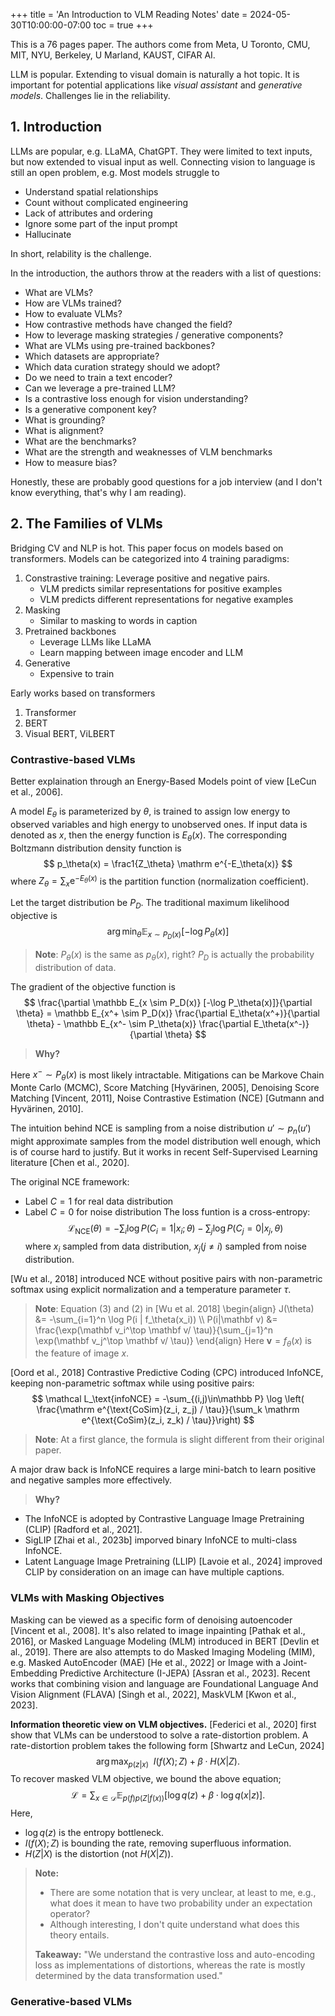 +++
title = 'An Introduction to VLM Reading Notes'
date = 2024-05-30T10:00:00-07:00
toc = true
+++

This is a 76 pages paper. The authors come from Meta, U Toronto, CMU, MIT, NYU, Berkeley, U Marland, KAUST, CIFAR AI.

LLM is popular. Extending to visual domain is naturally a hot topic. It is important for potential applications like *visual assistant* and *generative models*. Challenges lie in the reliability.

## 1. Introduction

LLMs are popular, e.g. LLaMA, ChatGPT. They were limited to text inputs, but now extended to visual input as well. Connecting vision to language is still an open problem, e.g. Most models struggle to

- Understand spatial relationships
- Count without complicated engineering
- Lack of attributes and ordering
- Ignore some part of the input prompt
- Hallucinate

In short, relability is the challenge.

In the introduction, the authors throw at the readers with a list of questions:

- What are VLMs?
- How are VLMs trained?
- How to evaluate VLMs?
- How contrastive methods have changed the field?
- How to leverage masking strategies / generative components?
- What are VLMs using pre-trained backbones?
- Which datasets are appropriate?
- Which data curation strategy should we adopt?
- Do we need to train a text encoder?
- Can we leverage a pre-trained LLM?
- Is a contrastive loss enough for vision understanding?
- Is a generative component key?
- What is grounding?
- What is alignment?
- What are the benchmarks?
- What are the strength and weaknesses of VLM benchmarks
- How to measure bias?

Honestly, these are probably good questions for a job interview (and I don't know everything, that's why I am reading).

## 2. The Families of VLMs

Bridging CV and NLP is hot. This paper focus on models based on transformers. Models can be categorized into 4 training paradigms:

1. Constrastive training: Leverage positive and negative pairs.
   - VLM predicts similar representations for positive examples
   - VLM predicts different representations for negative examples
1. Masking
   - Similar to masking to words in caption
1. Pretrained backbones
   - Leverage LLMs like LLaMA
   - Learn mapping between image encoder and LLM
1. Generative
   - Expensive to train

Early works based on transformers

1. Transformer
2. BERT
3. Visual BERT, ViLBERT

### Contrastive-based VLMs

Better explaination through an Energy-Based Models point of view [LeCun et al., 2006].

A model $E_\theta$ is parameterized by $\theta$, is trained to assign low energy to observed variables and high energy to unobserved ones. If input data is denoted as $x$, then the energy function is $E_\theta(x)$. The corresponding Boltzmann distribution density function is
$$
p_\theta(x) = \frac1{Z_\theta} \mathrm e^{-E_\theta(x)}
$$
where $Z_\theta = \sum_x \mathrm e^{-E_\theta(x)}$ is the partition function (normalization coefficient).

Let the target distribution be $P_D$. The traditional maximum likelihood objective is $$ \operatorname*{arg\,min}_\theta \mathbb E_{x \sim P_D(x)} [-\log P_\theta(x)] $$

> **Note**:
> $P_\theta(x)$ is the same as $p_\theta(x)$, right?
> $P_D$ is actually the probability distribution of data.

The gradient of the objective function is
$$
\frac{\partial \mathbb E_{x \sim P_D(x)} [-\log P_\theta(x)]}{\partial \theta} = \mathbb E_{x^+ \sim P_D(x)} \frac{\partial E_\theta(x^+)}{\partial \theta} - \mathbb E_{x^- \sim P_\theta(x)} \frac{\partial E_\theta(x^-)}{\partial \theta}
$$

> **Why?**

Here $x^-\sim P_\theta(x)$ is most likely intractable. Mitigations can be Markove Chain Monte Carlo (MCMC), Score Matching [Hyvärinen, 2005], Denoising Score Matching [Vincent, 2011], Noise Contrastive Estimation (NCE) [Gutmann and Hyvärinen, 2010].

The intuition behind NCE is sampling from a noise distribution $u' \sim p_n(u')$ might approximate samples from the model distribution well enough, which is of course hard to justify. But it works in recent Self-Supervised Learning literature [Chen et al., 2020].

The original NCE framework:

- Label $C=1$ for real data distribution
- Label $C=0$ for noise distribution
The loss funtion is a cross-entropy: $$
\mathcal L_\text{NCE}(\theta) = -\sum_i \log P(C_i=1|x_i; \theta) - \sum_j \log P(C_j=0| x_j, \theta)
$$ where $x_i$ sampled from data distribution, $x_j (j\ne i)$ sampled from noise distribution.

[Wu et al., 2018] introduced NCE without positive pairs with non-parametric softmax using explicit normalization and a temperature parameter $\tau$.

> **Note**:
> Equation (3) and (2) in [Wu et al. 2018] 
> \begin{align}
> J(\theta) &= -\sum_{i=1}^n \log P(i | f_\theta(x_i)) \\\\
> P(i|\mathbf v) &= \frac{\exp(\mathbf v_i^\top \mathbf v/ \tau)}{\sum_{j=1}^n \exp(\mathbf v_j^\top \mathbf v/ \tau)}
> \end{align}
> Here $\mathbf v = f_\theta (x)$ is the feature of image $x$.

[Oord et al., 2018] Contrastive Predictive Coding (CPC) introduced InfoNCE, keeping non-parametric softmax while using positive pairs:
$$ \mathcal L_\text{infoNCE} = -\sum_{(i,j)\in\mathbb P} \log \left( \frac{\mathrm e^{\text{CoSim}(z_i, z_j) / \tau}}{\sum_k \mathrm e^{\text{CoSim}(z_i, z_k) / \tau}}\right)
$$

> **Note**:
> At a first glance, the formula is slight different from their original paper.

A major draw back is InfoNCE requires a large mini-batch to learn positive and negative samples more effectively.

> **Why?**

- The InfoNCE is adopted by Contrastive Language Image Pretraining (CLIP) [Radford et al., 2021].
- SigLIP [Zhai et al., 2023b] imporved binary InfoNCE to multi-class InfoNCE.
- Latent Language Image Pretraining (LLIP) [Lavoie et al., 2024] improved CLIP by consideration on an image can have multiple captions.

### VLMs with Masking Objectives

Masking can be viewed as a specific form of denoising autoencoder [Vincent et al., 2008]. It's also related to image inpainting [Pathak et al., 2016], or Masked Language Modeling (MLM) introduced in BERT [Devlin et al., 2019]. There are also attempts to do Masked Imaging Modeling (MIM), e.g. Masked AutoEncoder (MAE) [He et al., 2022] or Image with a Joint-Embedding Predictive Architecture (I-JEPA) [Assran et al., 2023]. Recent works that combining vision and language are Foundational Language And Vision Alignment (FLAVA) [Singh et al., 2022], MaskVLM [Kwon et al., 2023].

**Information theoretic view on VLM objectives.** [Federici et al., 2020] first show that VLMs can be understood to solve a rate-distortion problem. A rate-distortion problem takes the following form [Shwartz and LeCun, 2024]
$$
\operatorname*{arg\,max}_{p(z|x)}~~ I(f(X); Z) + \beta \cdot H(X | Z).
$$
To recover masked VLM objective, we bound the above equation;
$$
\mathcal L = \sum_{x\in\mathcal D} \mathbb E_{p(f) p(Z|f(x))} [\log q(z) + \beta \cdot \log q(x|z)].
$$
Here,

- $\log q(z)$ is the entropy bottleneck.
- $I(f(X); Z)$ is bounding the rate, removing superfluous information.
- $H(Z|X)$ is the distortion (not $H(X|Z)$).

> **Note:**
>
> - There are some notation that is very unclear, at least to me, e.g., what does it mean to have two probability under an expectation operator?
> - Although interesting, I don't quite understand what does this theory entails.
>
> **Takeaway:**
> "We understand the contrastive loss and auto-encoding loss as implementations of distortions, whereas the rate is mostly determined by the data transformation used."

### Generative-based VLMs
